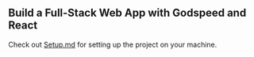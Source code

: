 ## Build a Full-Stack Web App with Godspeed and React

Check out [Setup.md](./Setup.md) for setting up the project on your machine.
